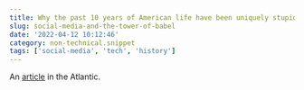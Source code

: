 ```yaml
---
title: Why the past 10 years of American life have been uniquely stupid
slug: social-media-and-the-tower-of-babel
date: '2022-04-12 10:12:46'
category: non-technical.snippet
tags: ['social-media', 'tech', 'history']
---
```


An
[article](https://www.theatlantic.com/magazine/archive/2022/05/social-media-democracy-trust-babel/629369/) in the Atlantic.
